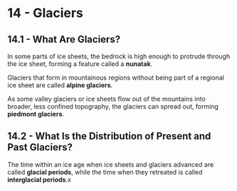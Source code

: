 # 14 - Glaciers

## 14.1 - What Are Glaciers?

In some parts of ice sheets, the bedrock is high enough to protrude through the ice sheet, forming a feature called a **nunatak**.

Glaciers that form in mountainous regions without being part of a regional ice sheet are called **alpine glaciers**.

As some valley glaciers or ice sheets flow out of the mountains into broader, less confined topography, the glaciers can spread out, forming **piedmont glaciers**.

## 14.2 - What Is the Distribution of Present and Past Glaciers?

The time within an ice age when ice sheets and glaciers advanced are called **glacial periods**, while the time when they retreated is called **interglacial periods**.x    
